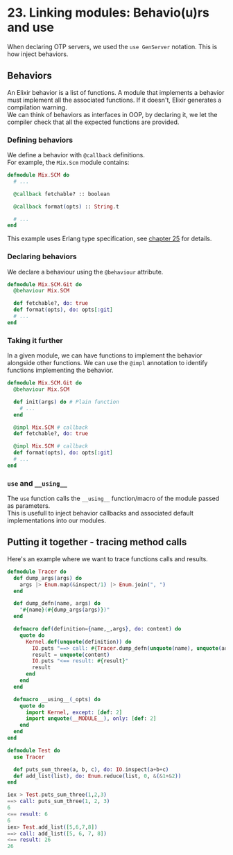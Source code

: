 # 23. Linking modules: Behavio(u)rs and use

When declaring OTP servers, we used the `use GenServer` notation. This is how inject behaviors.

## Behaviors

An Elixir behavior is a list of functions. A module that implements a behavior must implement all the associated functions. If it doesn't, Elixir generates a compilation warning.  
We can think of behaviors as interfaces in OOP, by declaring it, we let the compiler check that all the expected functions are provided.  

### Defining behaviors

We define a behavior with `@callback` definitions.  
For example, the `Mix.Scm` module contains:  

```elixir
defmodule Mix.SCM do
  # ...

  @callback fetchable? :: boolean

  @callback format(opts) :: String.t

  # ...
end
```

This example uses Erlang type specification, see [chapter 25](../25-MoreCoolStuff/) for details.  

### Declaring behaviors

We declare a behaviour using the `@behaviour` attribute.  

```elixir
defmodule Mix.SCM.Git do
  @behaviour Mix.SCM

  def fetchable?, do: true
  def format(opts), do: opts[:git]
  # ...
end
```

### Taking it further

In a given module, we can have functions to implement the behavior alongside other functions. We can use the `@impl` annotation to identify functions implementing the behavior.  

```elixir
defmodule Mix.SCM.Git do
  @behaviour Mix.SCM

  def init(args) do # Plain function
    # ...
  end

  @impl Mix.SCM # callback
  def fetchable?, do: true

  @impl Mix.SCM # callback
  def format(opts), do: opts[:git]
  # ...
end
```

### `use` and `__using__`

The `use` function calls the `__using__` function/macro of the module passed as parameters.  
This is usefull to inject behavior callbacks and associated default implementations into our modules.  

## Putting it together - tracing method calls

Here's an example where we want to trace functions calls and results.

```elixir
defmodule Tracer do
  def dump_args(args) do
    args |> Enum.map(&inspect/1) |> Enum.join(", ")
  end

  def dump_defn(name, args) do
    "#{name}(#{dump_args(args)})"
  end

  defmacro def(definition={name,_,args}, do: content) do
    quote do
      Kernel.def(unquote(definition)) do
        IO.puts "==> call: #{Tracer.dump_defn(unquote(name), unquote(args))}"
        result = unquote(content)
        IO.puts "<== result: #{result}"
        result
      end
    end
  end

  defmacro __using__(_opts) do
    quote do
      import Kernel, except: [def: 2]
      import unquote(__MODULE__), only: [def: 2]
    end
  end
end

defmodule Test do
  use Tracer

  def puts_sum_three(a, b, c), do: IO.inspect(a+b+c)
  def add_list(list), do: Enum.reduce(list, 0, &(&1+&2))
end
```

```elixir
iex > Test.puts_sum_three(1,2,3)
==> call: puts_sum_three(1, 2, 3)
6
<== result: 6
6
iex> Test.add_list([5,6,7,8])
==> call: add_list([5, 6, 7, 8])
<== result: 26
26
```
